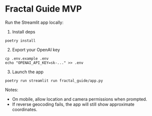 # Fractal Guide MVP

Run the Streamlit app locally:

1) Install deps

```
poetry install
```

2) Export your OpenAI key

```
cp .env.example .env
echo "OPENAI_API_KEY=sk-..." >> .env
```

3) Launch the app

```
poetry run streamlit run fractal_guide/app.py
```

Notes:
- On mobile, allow location and camera permissions when prompted.
- If reverse geocoding fails, the app will still show approximate coordinates.
